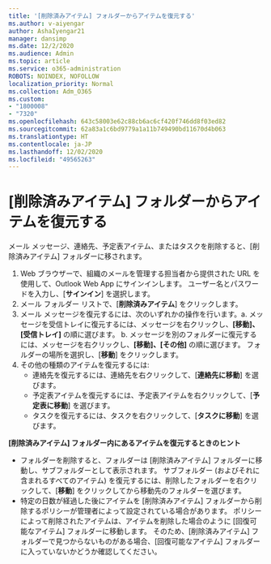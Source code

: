 ```yaml
---
title: '[削除済みアイテム] フォルダーからアイテムを復元する'
ms.author: v-aiyengar
author: AshaIyengar21
manager: dansimp
ms.date: 12/2/2020
ms.audience: Admin
ms.topic: article
ms.service: o365-administration
ROBOTS: NOINDEX, NOFOLLOW
localization_priority: Normal
ms.collection: Adm_O365
ms.custom:
- "1800008"
- "7320"
ms.openlocfilehash: 643c58003e62c88cb6ac6cf420f746dd8f03ed82
ms.sourcegitcommit: 62a83a1c6bd9779a1a11b749490bd11670d4b063
ms.translationtype: HT
ms.contentlocale: ja-JP
ms.lasthandoff: 12/02/2020
ms.locfileid: "49565263"
---
```

# <a name="recover-an-item-from-your-deleted-items-folder"></a>[削除済みアイテム] フォルダーからアイテムを復元する

メール メッセージ、連絡先、予定表アイテム、またはタスクを削除すると、[削除済みアイテム] フォルダーに移されます。

1. Web ブラウザーで、組織のメールを管理する担当者から提供された URL を使用して、Outlook Web App にサインインします。 ユーザー名とパスワードを入力し、[**サインイン**] を選択します。
1. メール フォルダー リストで、[**削除済みアイテム**] をクリックします。
1. メール メッセージを復元するには、次のいずれかの操作を行います。a. メッセージを受信トレイに復元するには、メッセージを右クリックし、**[移動]、[受信トレイ]** の順に選びます。
    b. メッセージを別のフォルダーに復元するには、メッセージを右クリックし、**[移動]、[その他]** の順に選びます。 フォルダーの場所を選択し、[**移動**] をクリックします。
4. その他の種類のアイテムを復元するには:
    - 連絡先を復元するには、連絡先を右クリックして、[**連絡先に移動**] を選びます。
    - 予定表アイテムを復元するには、予定表アイテムを右クリックして、[**予定表に移動**] を選びます。
    - タスクを復元するには、タスクを右クリックして、[**タスクに移動**] を選びます。

**[削除済みアイテム] フォルダー内にあるアイテムを復元するときのヒント**

- フォルダーを削除すると、フォルダーは [削除済みアイテム] フォルダーに移動し、サブフォルダーとして表示されます。 サブフォルダー (およびそれに含まれるすべてのアイテム) を復元するには、削除したフォルダーを右クリックして、[**移動**] をクリックしてから移動先のフォルダーを選びます。
- 特定の日数が経過した後にアイテムを [削除済みアイテム] フォルダーから削除するポリシーが管理者によって設定されている場合があります。 ポリシーによって削除されたアイテムは、アイテムを削除した場合のように [回復可能なアイテム] フォルダーに移動します。 そのため、[削除済みアイテム] フォルダーで見つからないものがある場合、[回復可能なアイテム] フォルダーに入っていないかどうか確認してください。
